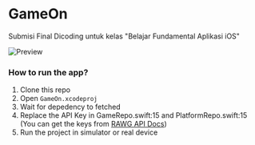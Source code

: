 # GameOn
Submisi Final Dicoding untuk kelas "Belajar Fundamental Aplikasi iOS"

![Preview](https://user-images.githubusercontent.com/19660992/129517657-63199b21-70a7-46ff-be6a-be292cbf7f49.png)

### How to run the app?

1. Clone this repo
2. Open `GameOn.xcodeproj`
3. Wait for depedency to fetched
4. Replace the API Key in GameRepo.swift:15 and PlatformRepo.swift:15 (You can get the keys from [RAWG API Docs](https://rawg.io/apidocs))
5. Run the project in simulator or real device
